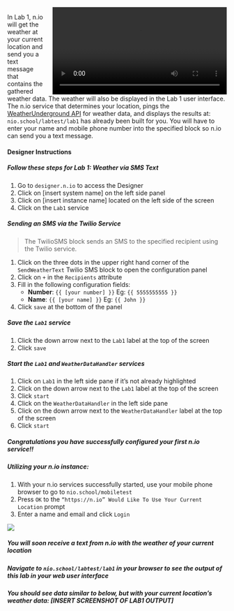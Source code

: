 <video controls height='200px' style="float: right; margin-left: 20px" src="http://techslides.com/demos/sample-videos/small.webm" type="video/webm" >
  <source src="http://techslides.com/demos/sample-videos/small.webm" type="video/webm" />
  <source src="http://techslides.com/demos/sample-videos/small.ogv" type="video/ogg" />
  <source src="http://techslides.com/demos/sample-videos/small.mp4" type="video/mp4" />
  <source src="http://techslides.com/demos/sample-videos/small.3gp" type="video/3gp" />
</video>

In Lab 1, n.io will get the weather at your current location and send you a text message that contains the gathered weather data. The weather will also be displayed in the Lab 1 user interface. The n.io service that determines your location, pings the [WeatherUnderground API](https://www.wunderground.com/weather/api/) for weather data, and displays the results at: `nio.school/labtest/lab1` has already been built for you. You will have to enter your name and mobile phone number into the specified block so n.io can send you a text message.

#### Designer Instructions
##### Follow these steps for Lab 1: Weather via SMS Text
1. Go to `designer.n.io` to access the Designer
1. Click on [insert system name] on the left side panel
1. Click on [insert instance name] located on the left side of the screen
1. Click on the `Lab1` service

##### Sending an SMS via the Twilio Service
>The TwilioSMS block sends an SMS to the specified recipient using the Twilio service.

1. Click on the three dots in the upper right hand corner of the `SendWeatherText` Twilio SMS block to open the configuration panel
1. Click on `+` in the `Recipients` attribute
1. Fill in the following configuration fields:
     - **Number**: `{{ [your number] }}`    Eg: `{{ 5555555555 }}`
     - **Name**: `{{ [your name] }}`     Eg: `{{ John }}`
1. Click `save` at the bottom of the panel

##### Save the `Lab1` service
1. Click the down arrow next to the `Lab1` label at the top of the screen
1. Click `save`

##### Start the `Lab1` and `WeatherDataHandler` services
1. Click on `Lab1` in the left side pane if it’s not already highlighted
1. Click on the down arrow next to the `Lab1` label at the top of the screen
1. Click `start`
1. Click on the `WeatherDataHandler` in the left side pane
1. Click on the down arrow next to the `WeatherDataHandler` label at the top of the screen
1. Click `start`

##### Congratulations you have successfully configured your first n.io service!!

##### Utilizing your n.io instance:
1. With your n.io services successfully started, use your mobile phone browser to go to `nio.school/mobiletest`
1. Press `OK` to the `“https://n.io” Would Like To Use Your Current Location` prompt
1. Enter a name and email and click `Login`

![](./img/instructions/mobile.png)

##### You will soon receive a text from n.io with the weather of your current location

##### Navigate to `nio.school/labtest/lab1` in your browser to see the output of this lab in your web user interface

##### You should see data similar to below, but with your current location’s weather data: [INSERT SCREENSHOT OF LAB1 OUTPUT]
